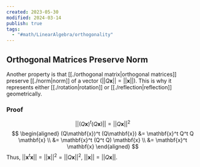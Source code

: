 ```yaml
---
created: 2023-05-30
modified: 2024-03-14
publish: true
tags:
  - "#math/LinearAlgebra/orthogonality"
---
```


## Orthogonal Matrices Preserve Norm
Another property is that [[./orthogonal matrix|orthogonal matrices]] preserve [[./norm|norm]] of a vector ($||Q\mathbf{x}|| = ||\mathbf{x}||$). This is why it represents either [[./rotation|rotation]] or [[./reflection|reflection]] geometrically.
### Proof
$$
||(Q\mathbf{x})^t (Q\mathbf{x})|| = ||Q\mathbf{x}||^2
$$
$$
\begin{aligned}
(Q\mathbf{x})^t (Q\mathbf{x})
&= \mathbf{x}^t Q^t Q \mathbf{x} \\
&= \mathbf{x}^t (Q^t Q) \mathbf{x} \\
&= \mathbf{x}^t \mathbf{x}
\end{aligned}
$$
Thus, $||\mathbf{x}^t\mathbf{x}|| = ||\mathbf{x}||^2 = ||Q\mathbf{x}||^2$, $||\mathbf{x}|| = ||Q\mathbf{x}||$.